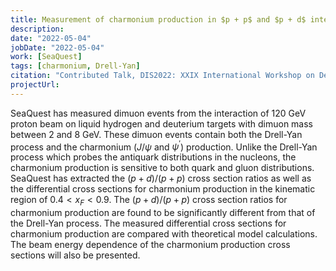 ```yaml
---
title: Measurement of charmonium production in $p + p$ and $p + d$ interaction in the Fermilab SeaQuest experiment
description: 
date: "2022-05-04"
jobDate: "2022-05-04"
work: [SeaQuest]
tags: [charmonium, Drell-Yan]
citation: "Contributed Talk, DIS2022: XXIX International Workshop on Deep-Inelastic Scattering and Related Subjects, Santiago de Compostela, Spain"
projectUrl: 
---
```

SeaQuest has measured dimuon events from the interaction of 120 GeV proton beam on liquid hydrogen and deuterium targets with dimuon mass between 2 and 8 GeV. These dimuon events contain both the Drell-Yan process and the charmonium ($J/\psi$ and $\psi^\prime$) production. Unlike the Drell-Yan process which probes the antiquark distributions in the nucleons, the charmonium production is sensitive to both quark and gluon distributions. SeaQuest has extracted the $(p+d)/(p+p)$ cross section ratios as well as the differential cross sections for charmonium production in the kinematic region of $0.4 < x_F < 0.9$. The $(p+d)/(p+p)$ cross section ratios for charmonium production are found to be significantly different from that of the Drell-Yan process. The measured differential cross sections for charmonium production are compared with theoretical model calculations. The beam energy dependence of the charmonium production cross sections will also be presented.
